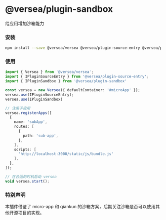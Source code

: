 # @versea/plugin-sandbox

给应用增加沙箱能力

### 安装

```bash
npm install --save @versea/versea @versea/plugin-source-entry @versea/plugin-sandbox
```

### 使用

```ts
import { Versea } from '@versea/versea';
import { IPluginSourceEntry } from '@versea/plugin-source-entry';
import { IPluginSandbox } from '@versea/plugin-sandbox'

const versea = new Versea({ defaultContainer: '#microApp' });
versea.use(IPluginSourceEntry);
versea.use(IPluginSandbox)

// 注册子应用
versea.registerApps([
  {
    name: 'subApp',
    routes: [
      {
        path: 'sub-app',
      },
    ],
    scripts: [
      'http://localhost:3000/static/js/bundle.js'
    ],
  },
]);

// 在合适的时机启动 versea
void versea.start();
```


### 特别声明

本插件借鉴了 micro-app 和 qiankun 的沙箱方案，后期关注沙箱是否可以使用其他开源项目的实现。
